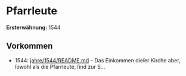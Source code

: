 # Pfarrleute

**Ersterwähnung:** 1544

## Vorkommen
- 1544: [jahre/1544/README.md](../jahre/1544/README.md) – Das Einkommen dieſer Kirche
aber, ſowohl als die Pfarrleute, ſind zur S...
